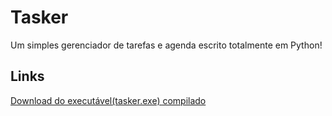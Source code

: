 <div id="desc">
<h1>Tasker</h1>

<p>Um simples gerenciador de tarefas e agenda escrito totalmente em Python!</p>
</div>

<div id="footer-links">
<h2>Links</h2>
<div>
<a id="link-1" href="https://felipe.ebxdesignstudio.com/projects/tasker/downloads/bin/tasker.exe" target="_blank" title="Baixar em https://felipe.ebxdesignstudio.com/projects/tasker/downloads/bin/tasker.exe">Download do executável(tasker.exe) compilado</a>
</div>
</div>
